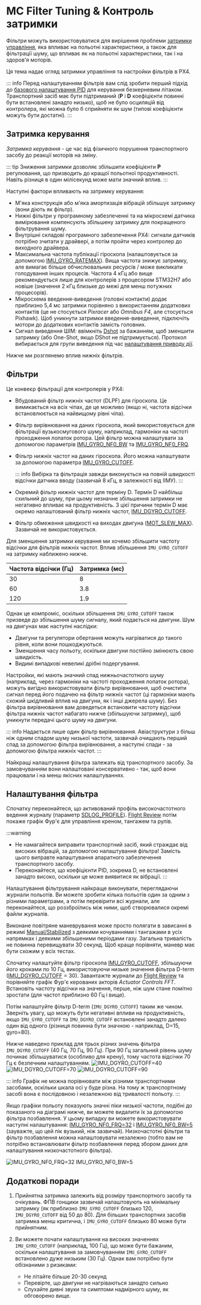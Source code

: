 # MC Filter Tuning & Контроль затримки

Фільтри можуть використовуватися для вирішення проблеми [затримки управління](#control-latency), яка впливає на польотні характеристики, а також для фільтрації шуму, що впливає як на польотні характеристики, так і на здоров'я моторів.

Ця тема надає огляд затримки управління та настройки фільтрів в PX4.

::: info Перед налаштуванням фільтрів вам слід зробити перший підхід до [базового налаштування PID](../config_mc/pid_tuning_guide_multicopter_basic.md) для керування безкерневим літаком. Транспортний засіб має бути підтриманий (**P** і **D** коефіцієнти повинні бути встановлені занадто низько), щоб не було осциляцій від контролера, які можна було б сприйняти як шум (типові коефіцієнти можуть бути достатні).
:::

## Затримка керування

_Затримка керування_ - це час від фізичного порушення транспортного засобу до реакції моторів на зміну.

::: tip
Зниження затримки дозволяє збільшити коефіцієнти **P** регулювання, що призводить до кращої польотної продуктивності. Навіть різниця в один мілісекунд може мати значний вплив.
:::

Наступні фактори впливають на затримку керування:

- М'яка конструкція або м'яка амортизація вібрацій збільшує затримку (вони діють як фільтр).
- Нижні фільтри у програмному забезпеченні та на мікросхемі датчика вимірювання компенсують збільшену затримку для покращеного фільтрування шуму.
- Внутрішні складові програмного забезпечення PX4: сигнали датчиків потрібно зчитати у драйвері, а потім пройти через контролер до виходного драйвера.
- Максимальна частота публікації гіроскопа (налаштовується за допомогою [IMU_GYRO_RATEMAX](../advanced_config/parameter_reference.md#IMU_GYRO_RATEMAX)). Вища частота знижує затримку, але вимагає більше обчислювальних ресурсів / може викликати голодування інших процесів. Частота 4 кГц або вище рекомендується лише для контролерів з процесором STM32H7 або новіше (значення 2 кГц близьке до межі для менш потужних процесорів).
- Мікросхема введення-виведення (головні контакти) додає приблизно 5,4 мс затримки порівняно з використанням додаткових контактів (це не стосується _Pixracer_ або _Omnibus F4_, але стосується Pixhawk). Щоб уникнути затримки введення-виведення, підключіть мотори до додаткових контактів замість головних.
- Сигнал виведення ШІМ: ввімкніть [Dshot](../peripherals/dshot.md) за бажанням, щоб зменшити затримку (або One-Shot, якщо DShot не підтримується). Протокол вибирається для групи виведення під час [налаштування приводу дії](../config/actuators.md).

Нижче ми розглянемо вплив нижніх фільтрів.

## Фільтри

Це конвеєр фільтрації для контролерів у PX4:

- Вбудований фільтр нижніх частот (DLPF) для гіроскопа. Це вимикається на всіх чіпах, де це можливо (якщо ні, частота відсічки встановлюється на найвищому рівні чіпа).
- Фільтр вирівнювання на даних гіроскопа, який використовується для фільтрації вузькосмугового шуму, наприклад, гармоніки на частоті проходження лопаток ротора. Цей фільтр можна налаштувати за допомогою параметрів [IMU_GYRO_NF0_BW](../advanced_config/parameter_reference.md#IMU_GYRO_NF0_BW) та [IMU_GYRO_NF0_FRQ](../advanced_config/parameter_reference.md#IMU_GYRO_NF0_FRQ).
- Фільтр нижніх частот на даних гіроскопа. Його можна налаштувати за допомогою параметра [IMU_GYRO_CUTOFF](../advanced_config/parameter_reference.md#IMU_GYRO_CUTOFF).

  ::: info 
Вибірка та фільтрація завжди виконується на повній швидкості відсічки датчика вводу (зазвичай 8 кГц, в залежності від ІІМУ).
:::

- Окремий фільтр нижніх частот для терміну D. Термін D найбільш схильний до шуму, при цьому незначне збільшення затримки не негативно впливає на продуктивність. З цієї причини термін D має окремо налаштований фільтр нижніх частот, [IMU_DGYRO_CUTOFF](../advanced_config/parameter_reference.md#IMU_DGYRO_CUTOFF).
- Фільтр обмеження швидкості на виходах двигуна ([MOT_SLEW_MAX](../advanced_config/parameter_reference.md#MOT_SLEW_MAX)). Зазвичай не використовується.

Для зменшення затримки керування ми хочемо збільшити частоту відсічки для фільтрів нижніх частот. Вплив збільшення `IMU_GYRO_CUTOFF` на затримку наближено нижче.

| Частота відсічки (Гц) | Затримка (мс) |
| --------------------- | ------------- |
| 30                    | 8             |
| 60                    | 3.8           |
| 120                   | 1.9           |

Однак це компроміс, оскільки збільшення `IMU_GYRO_CUTOFF` також призведе до збільшення шуму сигналу, який подається на двигуни. Шум на двигунах має наступні наслідки:

- Двигуни та регулятори обертання можуть нагріватися до такого рівня, коли вони пошкоджуються.
- Зменшення часу польоту, оскільки двигуни постійно змінюють свою швидкість.
- Видимі випадкові невеликі дрібні подергування.

Настройки, які мають значний спад нижньочастотного шуму (наприклад, через гармоніки на частоті проходження лопаток ротора), можуть вигідно використовувати фільтр вирівнювання, щоб очистити сигнал перед його подачею на фільтр нижніх частот (ці гармоніки мають схожий шкідливий вплив на двигуни, як і інші джерела шуму). Без фільтра вирівнювання вам доведеться встановити частоту відсічки фільтра нижніх частот набагато нижче (збільшуючи затримку), щоб уникнути передачі цього шуму на двигуни.

::: info
Надається лише один фільтр вирівнювання.
Авіаструктури з більш ніж одним спадом шуму низької частоти, зазвичай очищають перший спад за допомогою фільтра вирівнювання, а наступні спади - за допомогою фільтра нижніх частот.
:::

Найкращі налаштування фільтра залежать від транспортного засобу. За замовчуванням вони налаштовані консервативно - так, щоб вони працювали і на менш якісних налаштуваннях.

## Налаштування фільтра

Спочатку переконайтеся, що активований профіль високочастотного ведення журналу (параметр [SDLOG_PROFILE](../advanced_config/parameter_reference.md#SDLOG_PROFILE)). [Flight Review](../getting_started/flight_reporting.md) потім покаже графік Фур'є для управління креном, тангажем та рулів.

:::warning

- Не намагайтеся виправити транспортний засіб, який страждає від високих вібрацій, за допомогою налаштування фільтра! Замість цього виправте налаштування апаратного забезпечення транспортного засобу.
- Переконайтеся, що коефіцієнти PID, зокрема D, не встановлені занадто високо, оскільки це може виявитися як вібрації.
:::

Налаштування фільтрування найкраще виконувати, переглядаючи журнали польотів. Ви можете зробити кілька польотів один за одним з різними параметрами, а потім перевірити всі журнали, але переконайтеся, що роззброїлись між ними, щоб створювалися окремі файли журналів.

Виконане повітряне маневрування може просто полягати в зависанні в режимі [Manual/Stabilized](../flight_modes_mc/manual_stabilized.md) з деякими кочуваннями і тангажами в усіх напрямках і деякими збільшеними періодами газу. Загальна тривалість не повинна перевищувати 30 секунд. Щоб краще порівняти, маневр має бути схожим у всіх тестах.

Спочатку налаштуйте фільтр гіроскопа [IMU_GYRO_CUTOFF](../advanced_config/parameter_reference.md#IMU_GYRO_CUTOFF), збільшуючи його кроками по 10 Гц, використовуючи низьке значення фільтра D-term ([IMU_DGYRO_CUTOFF](../advanced_config/parameter_reference.md#IMU_DGYRO_CUTOFF) = 30). Завантажте журнали до [Flight Review](https://logs.px4.io) та порівняйте графік Фур'є керованих акторів _Actuator Controls FFT_. Встановіть частоту відсічки на значення, перше, ніж шум стане помітно зростати (для частот приблизно 60 Гц і вище).

Потім налаштуйте фільтр D-term (`IMU_DGYRO_CUTOFF`) таким же чином. Зверніть увагу, що можуть бути негативні впливи на продуктивність, якщо `IMU_GYRO_CUTOFF` та `IMU_DGYRO_CUTOFF` встановлені занадто далеко один від одного (різниця повинна бути значною - наприклад, D=15, gyro=80).

Нижче наведено приклад для трьох різних значень фільтра `IMU_DGYRO_CUTOFF` (40 Гц, 70 Гц, 90 Гц). При 90 Гц загальний рівень шуму починає збільшуватися (особливо для крену), тому частота відсічки 70 Гц є безпечним налаштуванням. ![IMU_DGYRO_CUTOFF=40](../../assets/config/mc/filter_tuning/actuator_controls_fft_dgyrocutoff_40.png) ![IMU_DGYRO_CUTOFF=70](../../assets/config/mc/filter_tuning/actuator_controls_fft_dgyrocutoff_70.png) ![IMU_DGYRO_CUTOFF=90](../../assets/config/mc/filter_tuning/actuator_controls_fft_dgyrocutoff_90.png)

::: info
Графік не можна порівнювати між різними транспортними засобами, оскільки шкала осі у буде різна.
На тому ж транспортному засобі вона є послідовною і незалежною від тривалості польоту.
:::

Якщо графіки польоту показують значні піки низької частоти, подібні до показаного на діаграмі нижче, ви можете видалити їх за допомогою фільтра позбавлення. У цьому випадку ви можете використовувати наступні налаштування: [IMU_GYRO_NF0_FRQ=32](../advanced_config/parameter_reference.md#IMU_GYRO_NF0_FRQ) і [IMU_GYRO_NF0_BW=5](../advanced_config/parameter_reference.md#IMU_GYRO_NF0_BW) (зауважте, що цей пік вузький, ніж зазвичай). Низкочастотні фільтри та фільтр позбавлення можна налаштовувати незалежно (тобто вам не потрібно встановлювати фільтр позбавлення перед збором даних для налаштування низкочастотного фільтра).

![IMU_GYRO_NF0_FRQ=32 IMU_GYRO_NF0_BW=5](../../assets/config/mc/filter_tuning/actuator_controls_fft_gyro_notch_32.png)

## Додаткові поради

1. Прийнятна затримка залежить від розміру транспортного засобу та очікувань. ФПВ гонщики зазвичай налаштовують на мінімальну затримку (як приблизно `IMU_GYRO_CUTOFF` близько 120, `IMU_DGYRO_CUTOFF` від 50 до 80). Для більших транспортних засобів затримка менш критична, і `IMU_GYRO_CUTOFF` близько 80 може бути прийнятним.

1. Ви можете почати налаштування на високих значеннях `IMU_GYRO_CUTOFF` (наприклад, 100 Гц), що може бути бажаним, оскільки налаштування за замовчуванням `IMU_GYRO_CUTOFF` встановлено дуже низьким (30 Гц). Однак вам потрібно бути обізнаними з ризиками:
   - Не літайте більше 20-30 секунд
   - Перевірте, що двигуни не нагріваються занадто сильно
   - Слухайте дивні звуки та симптоми надмірного шуму, як обговорено вище.
